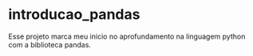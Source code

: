 # introducao_pandas
Esse projeto marca meu inicio no aprofundamento na linguagem python com a biblioteca pandas.
